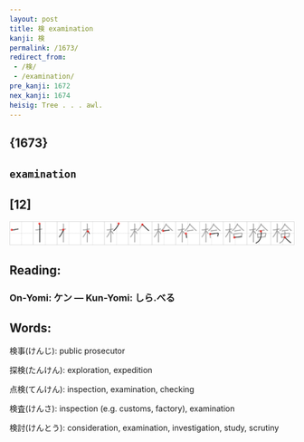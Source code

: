 ```yaml
---
layout: post
title: 検 examination
kanji: 検
permalink: /1673/
redirect_from:
 - /検/
 - /examination/
pre_kanji: 1672
nex_kanji: 1674
heisig: Tree . . . awl.
---
```


## {1673}

## `examination`

## [12]

<div class="stroke"><img src="../images/E6A49C.png" /></div>

## Reading:

### On-Yomi: ケン &mdash; Kun-Yomi: しら.べる

## Words:

検事(けんじ): public prosecutor

探検(たんけん): exploration, expedition

点検(てんけん): inspection, examination, checking

検査(けんさ): inspection (e.g. customs, factory), examination

検討(けんとう): consideration, examination, investigation, study, scrutiny
